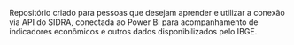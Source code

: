 Repositório criado para pessoas que desejam aprender e utilizar a conexão via API do SIDRA, conectada ao Power BI para acompanhamento de indicadores econômicos e outros dados disponibilizados pelo IBGE.
